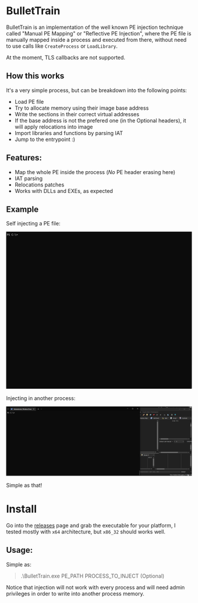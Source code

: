 # BulletTrain

BulletTrain is an implementation of the well known PE injection technique called "Manual PE Mapping" or "Reflective PE Injection", where the PE file is manually mapped inside a process and executed from there, without need to use calls like `CreateProcess` or `LoadLibrary`.

At the moment, TLS callbacks are not supported.

## How this works

It's a very simple process, but can be breakdown into the following points:

* Load PE file
* Try to allocate memory using their image base address
* Write the sections in their correct virtual addresses
* If the base address is not the prefered one (in the Optional headers), it will apply relocations into image
* Import libraries and functions by parsing IAT 
* Jump to the entrypoint :)

## Features:

- Map the whole PE inside the process (*No* PE header erasing here)
- IAT parsing 
- Relocations patches
- Works with DLLs and EXEs, as expected



## Example

Self injecting a PE file:

![](screenshots/selfinjection.gif)



Injecting in another process:

![](screenshots/processinjection.gif)



Simple as that!


# Install

Go into the [releases](https://github.com/AandersonL/Bulletrain/releases) page and grab the executable for your platform, I tested mostly with `x64` architecture, but `x86_32` should works well.

## Usage:

Simple as:

> .\BulletTrain.exe PE_PATH PROCESS_TO_INJECT (Optional)


Notice that injection will not work with every process and will need admin privileges in order to write into another process memory.



